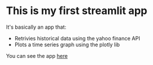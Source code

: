 # This is my first streamlit app

It's basically an app that:

- Retrivies historical data using the yahoo finance API
- Plots a time series graph using the plotly lib

You can see the app [here](https://tads20251-joaopandrade.streamlit.app/)